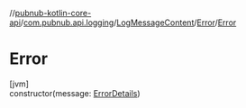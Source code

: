 //[pubnub-kotlin-core-api](../../../../index.md)/[com.pubnub.api.logging](../../index.md)/[LogMessageContent](../index.md)/[Error](index.md)/[Error](-error.md)

# Error

[jvm]\
constructor(message: [ErrorDetails](../../-error-details/index.md))
